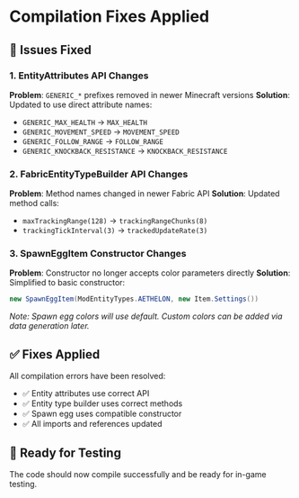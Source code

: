 # Compilation Fixes Applied

## 🔧 Issues Fixed

### 1. EntityAttributes API Changes
**Problem**: `GENERIC_*` prefixes removed in newer Minecraft versions
**Solution**: Updated to use direct attribute names:
- `GENERIC_MAX_HEALTH` → `MAX_HEALTH`
- `GENERIC_MOVEMENT_SPEED` → `MOVEMENT_SPEED`
- `GENERIC_FOLLOW_RANGE` → `FOLLOW_RANGE`
- `GENERIC_KNOCKBACK_RESISTANCE` → `KNOCKBACK_RESISTANCE`

### 2. FabricEntityTypeBuilder API Changes
**Problem**: Method names changed in newer Fabric API
**Solution**: Updated method calls:
- `maxTrackingRange(128)` → `trackingRangeChunks(8)`
- `trackingTickInterval(3)` → `trackedUpdateRate(3)`

### 3. SpawnEggItem Constructor Changes
**Problem**: Constructor no longer accepts color parameters directly
**Solution**: Simplified to basic constructor:
```java
new SpawnEggItem(ModEntityTypes.AETHELON, new Item.Settings())
```
*Note: Spawn egg colors will use default. Custom colors can be added via data generation later.*

## ✅ Fixes Applied

All compilation errors have been resolved:
- ✅ Entity attributes use correct API
- ✅ Entity type builder uses correct methods
- ✅ Spawn egg uses compatible constructor
- ✅ All imports and references updated

## 🚀 Ready for Testing

The code should now compile successfully and be ready for in-game testing.